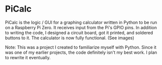 # PiCalc
PiCalc is the logic / GUI for a graphing calculator written in Python to be run on a Raspberry Pi Zero. It receives input from the Pi's GPIO pins. In addition to writing the code, I designed a circuit board, got it printed, and soldered buttons to it. The calculator is now fully functional. (See images)

Note: This was a project I created to familiarize myself with Python. Since it was one of my earlier projects, the code definitely isn't my best work. I plan to rewrite it eventually.
